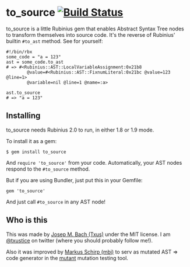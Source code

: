 # to_source [![Build Status](https://secure.travis-ci.org/txus/to_source.png)](http://travis-ci.org/txus/to_source)

to_source is a little Rubinius gem that enables Abstract Syntax Tree nodes to
transform themselves into source code. It's the reverse of Rubinius' builtin
`#to_ast` method. See for yourself:

    #!/bin/rbx
    some_code = "a = 123"
    ast = some_code.to_ast
    # => #<Rubinius::AST::LocalVariableAssignment:0x21b8
            @value=#<Rubinius::AST::FixnumLiteral:0x21bc @value=123 @line=1>
            @variable=nil @line=1 @name=:a>

    ast.to_source
    # => "a = 123"

## Installing

to_source needs Rubinius 2.0 to run, in either 1.8 or 1.9 mode.

To install it as a gem:

    $ gem install to_source

And `require 'to_source'` from your code. Automatically, your AST nodes respond
to the `#to_source` method.

But if you are using Bundler, just put this in your Gemfile:

    gem 'to_source'

And just call `#to_source` in any AST node!

## Who is this

This was made by [Josep M. Bach (Txus)](http://txustice.me) under the MIT
license. I am [@txustice](http://twitter.com/txustice) on twitter (where you
should probably follow me!).

Also it was improved by [Markus Schirp (mbj)](https://github.com/mbj) to serv as 
mutated AST => code generator in the [mutant](https://github.com/mbj/mutant) 
mutation testing tool.
